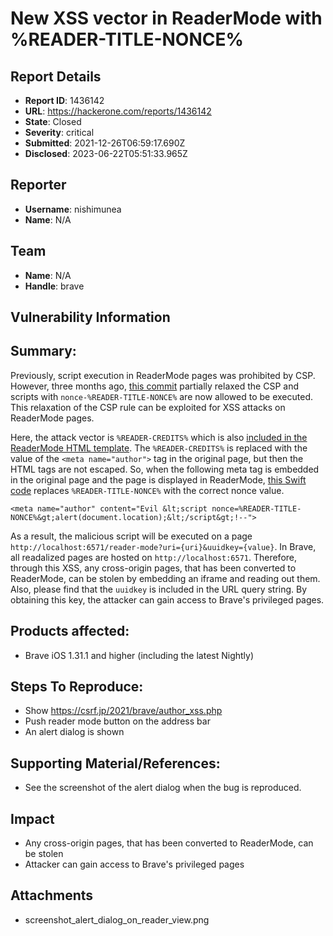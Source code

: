 # New XSS vector in ReaderMode with %READER-TITLE-NONCE%

## Report Details
- **Report ID**: 1436142
- **URL**: https://hackerone.com/reports/1436142
- **State**: Closed
- **Severity**: critical
- **Submitted**: 2021-12-26T06:59:17.690Z
- **Disclosed**: 2023-06-22T05:51:33.965Z

## Reporter
- **Username**: nishimunea
- **Name**: N/A

## Team
- **Name**: N/A
- **Handle**: brave

## Vulnerability Information
## Summary:
Previously, script execution in ReaderMode pages was prohibited by CSP. However, three months ago, [this commit](https://github.com/brave/brave-ios/pull/4209/files#diff-eaeef15a290e9e5e9bcaae784f18d874f8c932dfa3de416a5820eccd6b2d8cfbR54) partially relaxed the CSP and scripts with `nonce-%READER-TITLE-NONCE%` are now allowed to be executed. This relaxation of the CSP rule can be exploited for XSS attacks on ReaderMode pages.

Here, the attack vector is `%READER-CREDITS%` which is also [included in the ReaderMode HTML template](https://github.com/brave/brave-ios/blob/6f667506228eeff77daf4df7c9dddae22eb0ad1b/Client/Frontend/Reader/Reader.html#L18). The `%READER-CREDITS%` is replaced with the value of the `<meta name="author">` tag in the original page, but then the HTML tags are not escaped. So, when the following meta tag is embedded in the original page and the page is displayed in ReaderMode, [this Swift code](https://github.com/brave/brave-ios/blob/6f667506228eeff77daf4df7c9dddae22eb0ad1b/Client/Frontend/Reader/ReaderModeUtils.swift#L30)  replaces `%READER-TITLE-NONCE%` with the correct nonce value.
```
<meta name="author" content="Evil &lt;script nonce=%READER-TITLE-NONCE%&gt;alert(document.location);&lt;/script&gt;!--">
```

As a result, the malicious script will be executed on a page `http://localhost:6571/reader-mode?uri={uri}&uuidkey={value}`.
In Brave, all readalized pages are hosted on `http://localhost:6571`. Therefore, through this XSS, any cross-origin pages, that has been converted to ReaderMode, can be stolen by embedding an iframe and reading out them. Also, please find that the `uuidkey` is included in the URL query string. By obtaining this key, the attacker can gain access to Brave's privileged pages.

## Products affected: 

 * Brave iOS 1.31.1 and higher (including the latest Nightly)

## Steps To Reproduce:

 * Show https://csrf.jp/2021/brave/author_xss.php
 * Push reader mode button on the address bar
 * An alert dialog is shown

## Supporting Material/References:

 * See the screenshot of the alert dialog when the bug is reproduced.

## Impact

* Any cross-origin pages, that has been converted to ReaderMode, can be stolen
* Attacker can gain access to Brave's privileged pages

## Attachments
- screenshot_alert_dialog_on_reader_view.png
